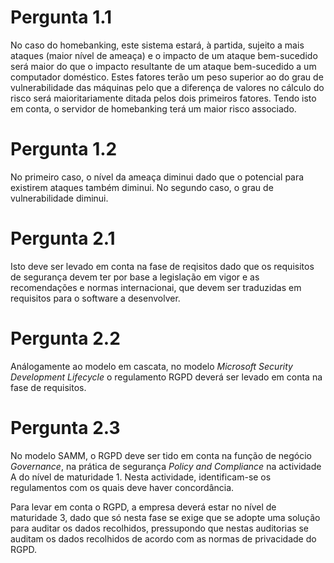 # Pergunta 1.1
No caso do homebanking, este sistema estará, à partida, sujeito a mais ataques
(maior nível de ameaça) e o impacto de um ataque bem-sucedido será maior do que 
o impacto resultante de
um ataque bem-sucedido a um computador doméstico. Estes fatores terão um peso 
superior ao do grau de vulnerabilidade das máquinas pelo que a diferença de valores
no cálculo do risco será maioritariamente ditada pelos dois primeiros fatores.
Tendo isto em conta, o servidor de homebanking terá um maior risco associado.

# Pergunta 1.2
No primeiro caso, o nível da ameaça diminui dado que o potencial para existirem ataques 
também diminui.
No segundo caso, o grau de vulnerabilidade diminui.

# Pergunta 2.1
Isto deve ser levado em conta na fase de reqisitos dado que os requisitos de segurança devem
ter por base a legislação em vigor e as recomendações e normas internacionai, que devem
ser traduzidas em requisitos para o software a desenvolver.

# Pergunta 2.2
Análogamente ao modelo em cascata, no modelo _Microsoft Security Development Lifecycle_ o 
regulamento RGPD deverá ser levado em conta na fase de requisitos.

# Pergunta 2.3
No modelo SAMM, o RGPD deve ser tido em conta na função de negócio _Governance_, na prática
de segurança _Policy and Compliance_ na actividade A do nível de maturidade 1. Nesta actividade,
identificam-se os regulamentos com os quais deve haver concordância.

Para levar em conta o RGPD, a empresa deverá estar no nível de maturidade 3, dado que só nesta 
fase se exige que se adopte uma solução para auditar os dados recolhidos, pressupondo que 
nestas auditorias se auditam os dados recolhidos de acordo com as normas de privacidade do RGPD.
